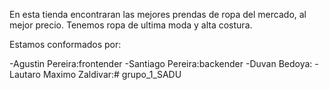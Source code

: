 En esta tienda encontraran las mejores prendas de ropa del mercado, al mejor precio.
Tenemos ropa de ultima moda y alta costura.

Estamos conformados por:

-Agustin Pereira:frontender
-Santiago Pereira:backender
-Duvan Bedoya:
-Lautaro Maximo Zaldivar:# grupo_1_SADU
